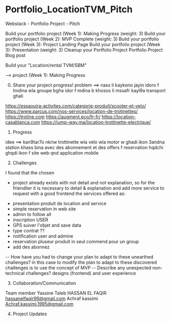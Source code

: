 # Portfolio_LocationTVM_Pitch
Webstack - Portfolio Project - Pitch


Build your portfolio project (Week 1): Making Progress (weight: 3)
Build your portfolio project (Week 2): MVP Complete (weight: 3)
Build your portfolio project (Week 3): Project Landing Page
Build your portfolio project (Week 3): Presentation (weight: 3)
Cleanup your Portfolio Project
Portfolio Project Blog post


Build your "Location/rental TVM/SBM" 

--> project (Week 1): Making Progress 

0. Share your project progress!
problem ==> nass li kaykono jayin idoro f lmdina wla groupe bgha idor f mdina b khosos li mssafr kayl9a transport ghali

https://essaouira-activites.com/categorie-produit/scooter-et-velo/
https://www.parcus.com/nos-services/location-de-trotinettes/
https://trotine.com
https://augment.eco/fr-fr/
https://location-casablanca.com
https://jump-way.ma/location-trottinette-electrique/


1. Progress

idee ==> 
kan9tar7o nkriw trottinette wla velo wla motor w ghadi ikon 3andna station khass bina avec des abonnement et des offers f reservation hqdchi ghqdi ikon f site web qnd application mobile

2. Challenges

I found that the chosen 
* project already exists with not detail and not explanation, 
so for the friendlier it is necessary to detail & explanation and add more service to request with a good frontend
the services offered as:
- presentation produit de location and service
- simple reservation in web site
- admin to follow all
- inscription USER
- GPS suiver l'objet and save data 
- type contrat ??
- notification user and admine
- reservation pluseur produit in seul commend pour un group 
- add des abonnez 

-- How have you had to change your plan to adapt to these unearthed challenges?
in this case to modify the plan to adapt to these discovered challenges is to use the concept of MVP
-- Describe any unexpected non-technical challenges?
designs (frontend) and user experience


3. Collaboration/Communication

Team member
Yassine Taleb
HASSAN EL FAQIR hassanelfaqir99@gmail.com
Achraf kassimi Achraf.kassimi.1995@gmail.com


4. Project Updates
